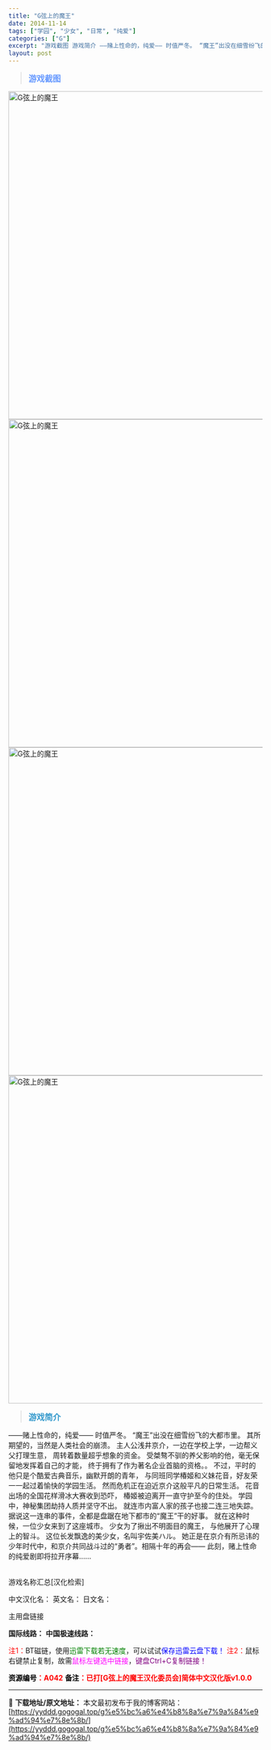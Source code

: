 ```yaml
---
title: "G弦上的魔王"
date: 2014-11-14
tags: ["学园", "少女", "日常", "纯爱"]
categories: ["G"]
excerpt: "游戏截图 游戏简介 ——赌上性命的，纯爱—— 时值严冬。 “魔王”出没在细雪纷飞的大都市里。 其所期望的，当然是人类社会的崩溃。 主人公浅井京介，一边在学校上学，一边帮义父打理生意， 周转着数量超乎想象的资金。 受桀骜不驯的养父影响的他，毫无保留地发挥着自己的才能， 终于拥有了作为著名企业首脑的资格&hellip;"
layout: post
---
```


<div>
<blockquote><b><span style="font-size: 12pt; color: #6699ff;">游戏截图</span></b></blockquote>
<div><img title="点击放大" src="https://yyddd.gogogal.top/wp-content/uploads/2025/04/20250429_6810fe2440278.webp" alt="G弦上的魔王" width="650" /></div>
<div><img title="点击放大" src="https://yyddd.gogogal.top/wp-content/uploads/2025/04/20250429_6810fe259bafb.webp" alt="G弦上的魔王" width="650" /></div>
<div><img title="点击放大" src="https://yyddd.gogogal.top/wp-content/uploads/2025/04/20250429_6810fe26d7b42.webp" alt="G弦上的魔王" width="650" /></div>
<div><img title="点击放大" src="https://yyddd.gogogal.top/wp-content/uploads/2025/04/20250429_6810fe2bd769e.webp" alt="G弦上的魔王" width="650" /></div>
<blockquote><b><span style="font-size: 12pt; color: #3399cc;">游戏简介</span></b></blockquote>
<div>——赌上性命的，纯爱——
时值严冬。
“魔王”出没在细雪纷飞的大都市里。
其所期望的，当然是人类社会的崩溃。
主人公浅井京介，一边在学校上学，一边帮义父打理生意，
周转着数量超乎想象的资金。
受桀骜不驯的养父影响的他，毫无保留地发挥着自己的才能，
终于拥有了作为著名企业首脑的资格。。
不过，平时的他只是个酷爱古典音乐，幽默开朗的青年，
与同班同学椿姬和义妹花音，好友荣一一起过着愉快的学园生活。 然而危机正在迫近京介这般平凡的日常生活。
花音出场的全国花样滑冰大赛收到恐吓，
椿姬被迫离开一直守护至今的住处。
学园中，神秘集团劫持人质并坚守不出。
就连市内富人家的孩子也接二连三地失踪。
据说这一连串的事件，全都是盘踞在地下都市的“魔王”干的好事。
就在这种时候，一位少女来到了这座城市。
少女为了揪出不明面目的魔王，
与他展开了心理上的智斗。
这位长发飘逸的美少女，名叫宇佐美ハル。
她正是在京介有所忌讳的少年时代中，和京介共同战斗过的“勇者”。相隔十年的再会——
此刻，赌上性命的纯爱剧即将拉开序幕……</div>
&nbsp;

游戏名称汇总[汉化检索]

中文汉化名：
英文名：
日文名：
</div>
<div class="panel panel-primary">
<div class="panel-heading">主用盘链接</div>
<div class="panel-body">

<b>国际线路：</b>
<b>中国极速线路：</b>


<span style="color: #ff0000;">注1：</span>BT磁链，使用<span style="color: #008000;">迅雷下载若无速度</span>，可以试试<span style="color: #0000ff;">保存迅雷云盘下载！</span>
<span style="color: #ff0000;">注2：</span>鼠标右键禁止复制，故需<span style="color: #ff00ff;">鼠标左键选中链接</span>，<span style="color: #800080;">键盘Ctrl+C复制链接！</span>

</div>
<div class="panel-footer"><span style="color: #ff0000;"><b><span style="color: #000000;">资源编号</span>：A042</b></span>
<span style="color: #ff0000;"><b><span style="color: #000000;">备注</span>：已打[G弦上的魔王汉化委员会]简体中文汉化版v1.0.0</b></span></div>
</div>

---
📖 **下载地址/原文地址：** 本文最初发布于我的博客网站：[https://yyddd.gogogal.top/g%e5%bc%a6%e4%b8%8a%e7%9a%84%e9%ad%94%e7%8e%8b/](https://yyddd.gogogal.top/g%e5%bc%a6%e4%b8%8a%e7%9a%84%e9%ad%94%e7%8e%8b/)
